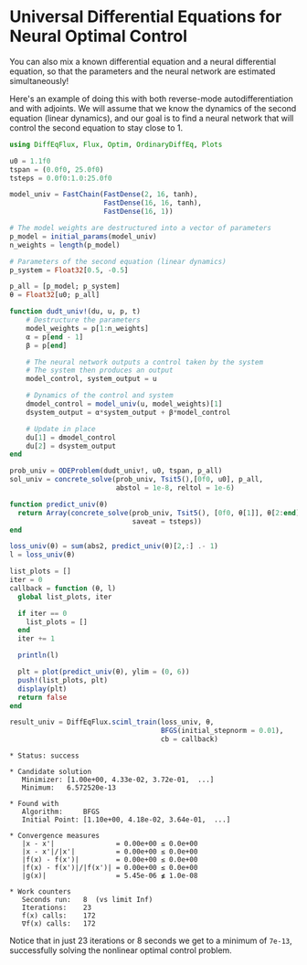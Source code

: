 # Universal Differential Equations for Neural Optimal Control

You can also mix a known differential equation and a neural differential
equation, so that the parameters and the neural network are estimated
simultaneously!

Here's an example of doing this with both reverse-mode autodifferentiation and
with adjoints. We will assume that we know the dynamics of the second equation
(linear dynamics), and our goal is to find a neural network that will control
the second equation to stay close to 1.

```julia
using DiffEqFlux, Flux, Optim, OrdinaryDiffEq, Plots

u0 = 1.1f0
tspan = (0.0f0, 25.0f0)
tsteps = 0.0f0:1.0:25.0f0

model_univ = FastChain(FastDense(2, 16, tanh),
                       FastDense(16, 16, tanh),
                       FastDense(16, 1))

# The model weights are destructured into a vector of parameters
p_model = initial_params(model_univ)
n_weights = length(p_model)

# Parameters of the second equation (linear dynamics)
p_system = Float32[0.5, -0.5]

p_all = [p_model; p_system]
θ = Float32[u0; p_all]

function dudt_univ!(du, u, p, t)
    # Destructure the parameters
    model_weights = p[1:n_weights]
    α = p[end - 1]
    β = p[end]

    # The neural network outputs a control taken by the system
    # The system then produces an output
    model_control, system_output = u

    # Dynamics of the control and system
    dmodel_control = model_univ(u, model_weights)[1]
    dsystem_output = α*system_output + β*model_control

    # Update in place
    du[1] = dmodel_control
    du[2] = dsystem_output
end

prob_univ = ODEProblem(dudt_univ!, u0, tspan, p_all)
sol_univ = concrete_solve(prob_univ, Tsit5(),[0f0, u0], p_all,
                          abstol = 1e-8, reltol = 1e-6)

function predict_univ(θ)
  return Array(concrete_solve(prob_univ, Tsit5(), [0f0, θ[1]], θ[2:end],
                              saveat = tsteps))
end

loss_univ(θ) = sum(abs2, predict_univ(θ)[2,:] .- 1)
l = loss_univ(θ)
```

```julia
list_plots = []
iter = 0
callback = function (θ, l)
  global list_plots, iter

  if iter == 0
    list_plots = []
  end
  iter += 1

  println(l)

  plt = plot(predict_univ(θ), ylim = (0, 6))
  push!(list_plots, plt)
  display(plt)
  return false
end
```

```julia
result_univ = DiffEqFlux.sciml_train(loss_univ, θ,
                                     BFGS(initial_stepnorm = 0.01),
                                     cb = callback)
```

```
* Status: success

* Candidate solution
   Minimizer: [1.00e+00, 4.33e-02, 3.72e-01,  ...]
   Minimum:   6.572520e-13

* Found with
   Algorithm:     BFGS
   Initial Point: [1.10e+00, 4.18e-02, 3.64e-01,  ...]

* Convergence measures
   |x - x'|               = 0.00e+00 ≤ 0.0e+00
   |x - x'|/|x'|          = 0.00e+00 ≤ 0.0e+00
   |f(x) - f(x')|         = 0.00e+00 ≤ 0.0e+00
   |f(x) - f(x')|/|f(x')| = 0.00e+00 ≤ 0.0e+00
   |g(x)|                 = 5.45e-06 ≰ 1.0e-08

* Work counters
   Seconds run:   8  (vs limit Inf)
   Iterations:    23
   f(x) calls:    172
   ∇f(x) calls:   172
```

Notice that in just 23 iterations or 8 seconds we get to a minimum of `7e-13`,
successfully solving the nonlinear optimal control problem.
